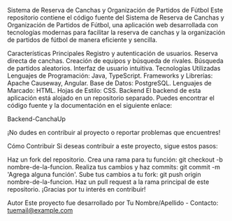 Sistema de Reserva de Canchas y Organización de Partidos de Fútbol
Este repositorio contiene el código fuente del Sistema de Reserva de Canchas y Organización de Partidos de Fútbol, una aplicación web desarrollada con tecnologías modernas para facilitar la reserva de canchas y la organización de partidos de fútbol de manera eficiente y sencilla.

Características Principales
Registro y autenticación de usuarios.
Reserva directa de canchas.
Creación de equipos y búsqueda de rivales.
Búsqueda de partidos aleatorios.
Interfaz de usuario intuitiva.
Tecnologías Utilizadas
Lenguajes de Programación: Java, TypeScript.
Frameworks y Librerías: Apache Causeway, Angular.
Base de Datos: PostgreSQL.
Lenguajes de Marcado: HTML.
Hojas de Estilo: CSS.
Backend
El backend de esta aplicación está alojado en un repositorio separado. Puedes encontrar el código fuente y la documentación en el siguiente enlace:

Backend-CanchaUp

¡No dudes en contribuir al proyecto o reportar problemas que encuentres!

Cómo Contribuir
Si deseas contribuir a este proyecto, sigue estos pasos:

Haz un fork del repositorio.
Crea una rama para tu función: git checkout -b nombre-de-la-funcion.
Realiza tus cambios y haz commits: git commit -m 'Agrega alguna función'.
Sube tus cambios a tu fork: git push origin nombre-de-la-funcion.
Haz un pull request a la rama principal de este repositorio.
¡Gracias por tu interés en contribuir!

Autor
Este proyecto fue desarrollado por Tu Nombre/Apellido - Contacto: tuemail@example.com
